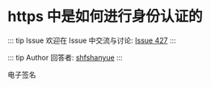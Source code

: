 # https 中是如何进行身份认证的



::: tip Issue 
 欢迎在 Issue 中交流与讨论: [Issue 427](https://github.com/shfshanyue/Daily-Question/issues/427) 
:::

::: tip Author 
回答者: [shfshanyue](https://github.com/shfshanyue) 
:::

电子签名
